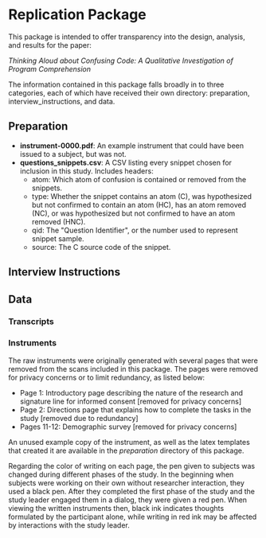 # Replication Package

This package is intended to offer transparency into the design, analysis, and
results for the paper:

_Thinking Aloud about Confusing Code: A Qualitative Investigation of Program Comprehension_

The information contained in this package falls broadly in to three categories,
each of which have received their own directory: preparation, interview_instructions,
and data.

## Preparation

* **instrument-0000.pdf**: An example instrument that could have been issued to a
  subject, but was not.
* **questions_snippets.csv**: A CSV listing every snippet chosen for inclusion in
  this study. Includes headers:
  * atom: Which atom of confusion is contained or removed from the snippets.
  * type: Whether the snippet contains an atom (C), was hypothesized but not
  confirmed to contain an atom (HC), has an atom removed (NC), or was
  hypothesized but not confirmed to have an atom removed (HNC).
  * qid: The "Question Identifier", or the number used to represent snippet
  sample.
  * source: The C source code of the snippet.

## Interview Instructions

## Data

### Transcripts

### Instruments

The raw instruments were originally generated with several pages that were
removed from the scans included in this package. The pages were removed for
privacy concerns or to limit redundancy, as listed below:

* Page 1: Introductory page describing the nature of the research and signature line
for informed consent [removed for privacy concerns]
* Page 2: Directions page that explains how to complete the tasks in the study
 [removed due to redundancy]
* Pages 11-12: Demographic survey [removed for privacy concerns]

An unused example copy of the instrument, as well as the latex templates that
created it are available in the _preparation_ directory of this package.

Regarding the color of writing on each page, the pen given to subjects was
changed during different phases of the study. In the beginning when subjects
were working on their own without researcher interaction, they used a black
pen. After they completed the first phase of the study and the study leader
engaged them in a dialog, they were given a red pen. When viewing the written
instruments then, black ink indicates thoughts formulated by the participant
alone, while writing in red ink may be affected by interactions with the study
leader.
